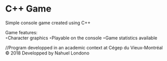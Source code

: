 # C++ Game
Simple console game created using C++

Game features: <br>
◦Character graphics
◦Playable on the console 
◦Game statistics available

//Program developped in an academic context at Cégep du Vieux-Montréal
© 2018 Developped by Nahuel Londono 
